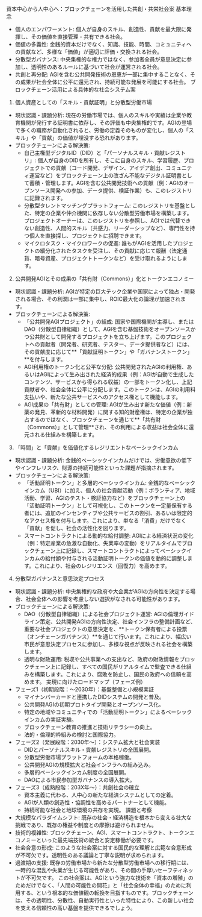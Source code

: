 資本中心から人中心へ：ブロックチェーンを活用した共創・共栄社会案
基本理念
 * 個人のエンパワーメント: 個人が自身のスキル、創造性、貢献を最大限に発揮し、その価値を直接管理・共有できる社会。
 * 価値の多義性: 金銭的資本だけでなく、知識、技能、時間、コミュニティへの貢献など、多様な「価値」が適切に評価・交換される社会。
 * 分散型ガバナンス: 中央集権的な権力ではなく、参加者全員が意思決定に参加し、透明性のあるルールに基づいて社会が運営される社会。
 * 共創と再分配: AGIを含む公共開発技術の恩恵が一部に集中することなく、その成果が社会全体に公平に還元され、持続可能な発展を可能にする社会。
ブロックチェーン活用による具体的な社会システム案
1. 個人資産としての「スキル・貢献証明」と分散型労働市場
 * 現状認識・課題分析: 現在の労働市場では、個人のスキルや実績は企業や教育機関が発行する証明書に依存し、その評価も中央集権的です。AGIの登場で多くの職務が自動化されると、労働の定義そのものが変化し、個人の「スキル」や「貢献」の価値が埋没する恐れがあります。
 * ブロックチェーンによる解決策:
   * 自己主権型デジタルID（DID）と「パーソナルスキル・貢献レジストリ」: 個人が自身のDIDを所有し、そこに自身のスキル、学習履歴、プロジェクトでの貢献（コード開発、デザイン、アイデア創出、コミュニティ運営など）をブロックチェーン上の改ざん不能なデジタル証明書として蓄積・管理します。AGIを含む公共開発技術への貢献（例：AGIのオープンソース開発への参加、データ提供、検証作業）も、このレジストリに記録されます。
   * 分散型タレントマッチングプラットフォーム: このレジストリを基盤とした、特定の企業や仲介機関に依存しない分散型労働市場を構築します。プロジェクトオーナーは、このレジストリを参照し、AGIでは代替できない創造性、人間的スキル（共感力、リーダーシップなど）、専門性を持つ個人を直接探し、プロジェクトに招聘できます。
   * マイクロタスク・マイクロワークの促進: 誰もがAGIを活用したプロジェクトの細分化されたタスクを受注し、その貢献に応じて報酬（法定通貨、暗号資産、プロジェクトトークンなど）を受け取れるようにします。
2. 公共開発AGIとその成果の「共有財（Commons）」化とトークンエコノミー
 * 現状認識・課題分析: AGIが特定の巨大テック企業や国家によって独占・開発される場合、その利潤は一部に集中し、ROIC最大化の論理が加速されます。
 * ブロックチェーンによる解決策:
   * 「公共開発AGIプロジェクト」の組成: 国家や国際機関が主導し、またはDAO（分散型自律組織）として、AGIを含む基盤技術をオープンソースかつ公共財として開発するプロジェクトを立ち上げます。このプロジェクトへの貢献者（開発者、研究者、テスター、データ提供者など）には、その貢献度に応じて**「貢献証明トークン」や「ガバナンストークン」**を付与します。
   * AGI利用権のトークン化と公平な分配: 公共開発されたAGIの利用権、あるいはAGIによって生み出された経済的成果（例：AGIが自動で生成したコンテンツ、サービスから得られる収益）の一部をトークン化し、上記貢献者や、社会全体に公平に分配します。このトークンは、AGIの利用料支払いや、新たな公共サービスへのアクセス権として機能します。
   * AGI成果の「共有財」としての管理: AGIが生み出す新たな価値（例：新薬の発見、革新的な材料開発）に関する知的財産権は、特定の企業が独占するのではなく、ブロックチェーンを通じて**「共有財（Commons）」として管理**され、その利用による収益は社会全体に還元される仕組みを構築します。
3. 「時間」と「貢献」を価値化するレジリエントなベーシックインカム
 * 現状認識・課題分析: 金銭的ベーシックインカムだけでは、労働意欲の低下やインフレリスク、財源の持続可能性といった課題が指摘されます。
 * ブロックチェーンによる解決策:
   * 「活動証明トークン」と多層的ベーシックインカム: 金銭的なベーシックインカム（UBI）に加え、個人の社会貢献活動（例：ボランティア、地域活動、学習、AGIのテスト・検証協力など）をブロックチェーン上の「活動証明トークン」として可視化し、このトークンを一定量保有する者には、追加のインセンティブや公共サービスの割引、あるいは限定的なアクセス権を付与します。これにより、単なる「消費」だけでなく「貢献」を促し、社会の活性化を図ります。
   * スマートコントラクトによる動的な給付調整: AGIによる経済状況の変化（例：特定産業の急激な自動化、失業率の変動）をリアルタイムでブロックチェーン上に記録し、スマートコントラクトによってベーシックインカムの給付額や付与される活動証明トークンの価値を動的に調整します。これにより、社会のレジリエンス（回復力）を高めます。
4. 分散型ガバナンスと意思決定プロセス
 * 現状認識・課題分析: 中央集権的な政府や大企業がAGIの方向性を決定する場合、社会全体への影響を考慮しない選択がなされる可能性があります。
 * ブロックチェーンによる解決策:
   * DAO（分散型自律組織）による社会プロジェクト運営: AGIの倫理ガイドライン策定、公共開発AGIの方向性決定、社会インフラの整備計画など、重要な社会プロジェクトの意思決定を、**トークン保有者による投票（オンチェーンガバナンス）**を通じて行います。これにより、幅広い市民が意思決定プロセスに参加し、多様な視点が反映される社会を構築します。
   * 透明な財政運用: 税収や公共事業への支出など、政府の財政情報をブロックチェーン上に記録し、すべての国民がリアルタイムで監査できる仕組みを構築します。これにより、腐敗を防止し、国民の政府への信頼を高めます。
実現に向けたロードマップ（フェーズ例）
 * フェーズ1（初期段階：～2030年）：基盤整備と小規模実証
   * マイナンバーカードと連携したDIDシステムの開発と普及。
   * 公共開発AGIの初期プロトタイプ開発とオープンソース化。
   * 特定の地域やコミュニティでの「活動証明トークン」によるベーシックインカムの実証実験。
   * ブロックチェーン教育の推進と技術リテラシーの向上。
   * 法的・倫理的枠組みの検討と国際協力。
 * フェーズ2（発展段階：2030年～）：システム拡大と社会実装
   * DIDとパーソナルスキル・貢献レジストリの全国展開。
   * 分散型労働市場プラットフォームの本格稼働。
   * 公共開発AGIの規模拡大と社会インフラへの組み込み。
   * 多層的ベーシックインカム制度の全国展開。
   * DAOによる市民参加型ガバナンスの導入拡大。
 * フェーズ3（成熟段階：203X年～）：共創社会の確立
   * 資本主義に代わる、人中心の新たな経済システムとしての定着。
   * AGIが人類の創造性・協調性を高めるパートナーとして機能。
   * 持続可能な社会と地球環境の共存を実現。
課題と考察
 * 大規模なパラダイムシフト: 既存の社会・経済構造を根本から変える壮大な挑戦であり、既存の権益や制度との摩擦は避けられません。
 * 技術的複雑性: ブロックチェーン、AGI、スマートコントラクト、トークンエコノミーといった最先端技術の統合と安定稼働が必要です。
 * 社会合意の形成: このような社会案に対する国民的な理解と広範な合意形成が不可欠です。透明性のある議論と丁寧な説明が求められます。
 * 過渡期の支援: 既存の労働市場から新たな分散型労働市場への移行期には、一時的な混乱や失業が生じる可能性があり、その間の手厚いセーフティネットが不可欠です。
この社会案は、AGIという強力な技術を「資本の増殖」のためだけでなく、「人間の可能性の開花」と「社会全体の幸福」のために利用する、という根本的な価値観の転換を目指すものです。ブロックチェーンは、その透明性、分散性、自動実行性といった特性により、この新しい社会を支える信頼性の高い基盤を提供できるでしょう。